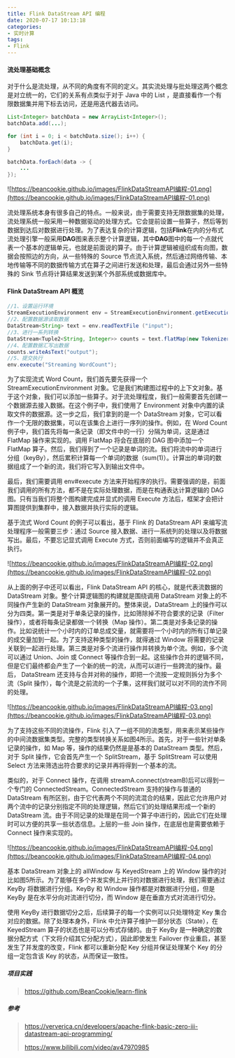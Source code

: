 ```yaml
---
title: Flink DataStream API 编程
date: 2020-07-17 10:13:18
categories:
- 实时计算
tags: 
- Flink
---
```


#### 流处理基础概念

对于什么是流处理，从不同的角度有不同的定义。其实流处理与批处理这两个概念是对立统一的，它们的关系有点类似于对于 Java 中的 List ，是直接看作一个有限数据集并用下标去访问，还是用迭代器去访问。

```java
List<Integer> batchData = new ArrayList<Integer>();
batchData.add(...);

for (int i = 0; i < batchData.size(); i++) {
    batchData.get(i);      
}

batchData.forEach(data -> {
	...
});
```



![https://beancookie.github.io/images/FlinkDataStreamAPI编程-01.png](https://beancookie.github.io/images/FlinkDataStreamAPI编程-01.png)

流处理系统本身有很多自己的特点。一般来说，由于需要支持无限数据集的处理，流处理系统一般采用一种数据驱动的处理方式。它会提前设置一些算子，然后等到数据到达后对数据进行处理。为了表达复杂的计算逻辑，包括**Flink**在内的分布式流处理引擎一般采用**DAG**图来表示整个计算逻辑，其中**DAG**图中的每一个点就代表一个基本的逻辑单元，也就是前面说的算子。由于计算逻辑被组织成有向图，数据会按照边的方向，从一些特殊的 Source 节点流入系统，然后通过网络传输、本地传输等不同的数据传输方式在算子之间进行发送和处理，最后会通过另外一些特殊的 Sink 节点将计算结果发送到某个外部系统或数据库中。

#### Flink DataStream API 概览

```java
//1、设置运行环境
StreamExecutionEnvironment env = StreamExecutionEnvironment.getExecutionEnvironment();
//2、配置数据源读取数据
DataStream<String> text = env.readTextFile ("input");
//3、进行一系列转换
DataStream<Tuple2<String, Integer>> counts = text.flatMap(new Tokenizer()).keyBy(0).sum(1);
//4、配置数据汇写出数据
counts.writeAsText("output");
//5、提交执行
env.execute("Streaming WordCount");
```

为了实现流式 Word Count，我们首先要先获得一个 StreamExecutionEnvironment 对象。它是我们构建图过程中的上下文对象。基于这个对象，我们可以添加一些算子。对于流处理程度，我们一般需要首先创建一个数据源去接入数据。在这个例子中，我们使用了 Environment 对象中内置的读取文件的数据源。这一步之后，我们拿到的是一个 DataStream 对象，它可以看作一个无限的数据集，可以在该集合上进行一序列的操作。例如，在 Word Count 例子中，我们首先将每一条记录（即文件中的一行）分隔为单词，这是通过 FlatMap 操作来实现的。调用 FlatMap 将会在底层的 DAG 图中添加一个 FlatMap 算子。然后，我们得到了一个记录是单词的流。我们将流中的单词进行分组（keyBy），然后累积计算每一个单词的数据（sum(1)）。计算出的单词的数据组成了一个新的流，我们将它写入到输出文件中。

最后，我们需要调用 env#execute 方法来开始程序的执行。需要强调的是，前面我们调用的所有方法，都不是在实际处理数据，而是在构通表达计算逻辑的 DAG 图。只有当我们将整个图构建完成并显式的调用 Execute 方法后，框架才会把计算图提供到集群中，接入数据并执行实际的逻辑。

基于流式 Word Count 的例子可以看出，基于 Flink 的 DataStream API 来编写流处理程序一般需要三步：通过 Source 接入数据、进行一系统列的处理以及将数据写出。最后，不要忘记显式调用 Execute 方式，否则前面编写的逻辑并不会真正执行。

![https://beancookie.github.io/images/FlinkDataStreamAPI编程-02.png](https://beancookie.github.io/images/FlinkDataStreamAPI编程-02.png)

从上面的例子中还可以看出，Flink DataStream API 的核心，就是代表流数据的 DataStream 对象。整个计算逻辑图的构建就是围绕调用 DataStream 对象上的不同操作产生新的 DataStream 对象展开的。整体来说，DataStream 上的操作可以分为四类。第一类是对于单条记录的操作，比如筛除掉不符合要求的记录（Filter 操作），或者将每条记录都做一个转换（Map 操作）。第二类是对多条记录的操作。比如说统计一个小时内的订单总成交量，就需要将一个小时内的所有订单记录的成交量加到一起。为了支持这种类型的操作，就得通过 Window 将需要的记录关联到一起进行处理。第三类是对多个流进行操作并转换为单个流。例如，多个流可以通过 Union、Join 或 Connect 等操作合到一起。这些操作合并的逻辑不同，但是它们最终都会产生了一个新的统一的流，从而可以进行一些跨流的操作。最后， DataStream 还支持与合并对称的操作，即把一个流按一定规则拆分为多个流（Split 操作），每个流是之前流的一个子集，这样我们就可以对不同的流作不同的处理。

![https://beancookie.github.io/images/FlinkDataStreamAPI编程-03.png](https://beancookie.github.io/images/FlinkDataStreamAPI编程-03.png)

为了支持这些不同的流操作，Flink 引入了一组不同的流类型，用来表示某些操作的中间流数据集类型。完整的类型转换关系如图4所示。首先，对于一些针对单条记录的操作，如 Map 等，操作的结果仍然是是基本的 DataStream 类型。然后，对于 Split 操作，它会首先产生一个 SplitStream，基于 SplitStream 可以使用 Select 方法来筛选出符合要求的记录并再将得到一个基本的流。

类似的，对于 Connect 操作，在调用 streamA.connect(streamB)后可以得到一个专门的 ConnectedStream。ConnectedStream 支持的操作与普通的 DataStream 有所区别，由于它代表两个不同的流混合的结果，因此它允许用户对两个流中的记录分别指定不同的处理逻辑，然后它们的处理结果形成一个新的 DataStream 流。由于不同记录的处理是在同一个算子中进行的，因此它们在处理时可以方便的共享一些状态信息。上层的一些 Join 操作，在底层也是需要依赖于 Connect 操作来实现的。

![https://beancookie.github.io/images/FlinkDataStreamAPI编程-04.png](https://beancookie.github.io/images/FlinkDataStreamAPI编程-04.png)

基本 DataStream 对象上的 allWindow 与 KeyedStream 上的 Window 操作的对比如图5所示。为了能够在多个并发实例上并行的对数据进行处理，我们需要通过 KeyBy 将数据进行分组。KeyBy 和 Window 操作都是对数据进行分组，但是 KeyBy 是在水平分向对流进行切分，而 Window 是在垂直方式对流进行切分。

使用 KeyBy 进行数据切分之后，后续算子的每一个实例可以只处理特定 Key 集合对应的数据。除了处理本身外，Flink 中允许算子维护一部分状态（State），在KeyedStream 算子的状态也是可以分布式存储的。由于 KeyBy 是一种确定的数据分配方式（下文将介绍其它分配方式），因此即使发生 Failover 作业重启，甚至发生了并发度的改变，Flink 都可以重新分配 Key 分组并保证处理某个 Key 的分组一定包含该 Key 的状态，从而保证一致性。

##### 项目实践

> https://github.com/BeanCookie/learn-flink

##### 参考

> https://ververica.cn/developers/apache-flink-basic-zero-iii-datastream-api-programming/
>
> https://www.bilibili.com/video/av47970985